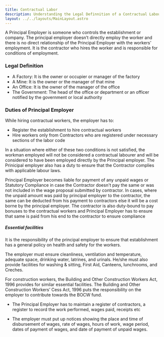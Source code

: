 ```yaml
---
title: Contractual Labor
description: Understanding the Legal Definnition of a Contractual Labour
layout: ../../layouts/MainLayout.astro
---
```


A Principal Employer is someone who controls the establishment or company. The principal employer doesn’t directly employ the worker and there is no direct relationship of the Principal Employer with the workers’ employment. It is the contractor who hires the worker and is responsible for conditions of employment.

### Legal Definition 

* A Factory: It is the owner or occupier or manager of the factory
* A Mine: It is the owner or the manager of that mine
* An Office: It is the owner of the manager of the office
* The Government: The head of the office or department or an officer notified by the government or local authority

### Duties of Principal Employer

While hiring contractual workers, the employer has to:

* Register the establishment to hire contractual workers
* Hire workers only from Contractors who are registered under necessary sections of the labor code

In a situation where either of these two conditions is not satisfied, the workman employed will not be considered a contractual labourer and will be considered to have been employed directly by the Principal employer. The Prinicipal employer also has a duty to ensure that the Contractor complies with applicable labour laws. 

Principal Employer becomes liable for payment of any unpaid wages or Statutory Compliance in case the Contractor doesn't pay the same or was not included in the wage proposal submitted by contractor. In cases, where the unpaid amount was paid by principal employer to the contractor, the same can be deducted from his payment to contractors else it will be a cost borne by the principal employer. The contractor is also duty-bound to pay bonuses to the contractual workers and Principal Employer has to ensure that same is paid from his end to the contractor to ensure compliance

##### Essential facilities

It is the responsibility of the principal employer to ensure that establishment has a general policy on health and safety for the workers. 

The employer must ensure cleanliness, ventilation and temperature, adequate space, drinking water, latrines, and urinals. He/she must also provide facilities for washing & sitting, First Aid, Canteens, lunchrooms, and Creches. 

For construction workers, the Building and Other Construction Workers Act, 1996 provides for similar essential facilities. The Building and Other Construction Workers’ Cess Act, 1996 puts the responsibility on the employer to contribute towards the BOCW fund.

* The Principal Employer has to maintain a register of contractors, a register to record the work performed, wages paid, receipts etc 

* The employer must put up notices showing the place and time of disbursement of wages, rate of wages, hours of work, wage period, dates of payment of wages, and date of payment of unpaid wages. 